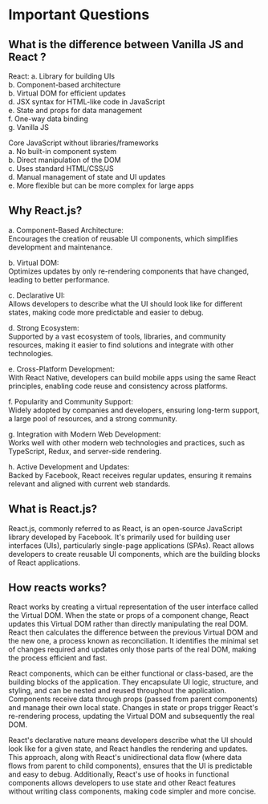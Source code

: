 # Important Questions

## What is the difference between Vanilla JS and React ?

React:
a. Library for building UIs  
b. Component-based architecture  
b. Virtual DOM for efficient updates  
d. JSX syntax for HTML-like code in JavaScript  
e. State and props for data management  
f. One-way data binding  
g. Vanilla JS

Core JavaScript without libraries/frameworks  
a. No built-in component system  
b. Direct manipulation of the DOM  
c. Uses standard HTML/CSS/JS  
d. Manual management of state and UI updates  
e. More flexible but can be more complex for large apps

## Why React.js?

a. Component-Based Architecture:  
Encourages the creation of reusable UI components, which simplifies development and maintenance.

b. Virtual DOM:  
Optimizes updates by only re-rendering components that have changed, leading to better performance.

c. Declarative UI:  
Allows developers to describe what the UI should look like for different states, making code more predictable and easier to debug.

d. Strong Ecosystem:  
Supported by a vast ecosystem of tools, libraries, and community resources, making it easier to find solutions and integrate with other technologies.

e. Cross-Platform Development:  
With React Native, developers can build mobile apps using the same React principles, enabling code reuse and consistency across platforms.

f. Popularity and Community Support:  
Widely adopted by companies and developers, ensuring long-term support, a large pool of resources, and a strong community.

g. Integration with Modern Web Development:  
Works well with other modern web technologies and practices, such as TypeScript, Redux, and server-side rendering.

h. Active Development and Updates:  
Backed by Facebook, React receives regular updates, ensuring it remains relevant and aligned with current web standards.

## What is React.js?

React.js, commonly referred to as React, is an open-source JavaScript library developed by Facebook. It's primarily used for building user interfaces (UIs), particularly single-page applications (SPAs). React allows developers to create reusable UI components, which are the building blocks of React applications.

## How reacts works?

React works by creating a virtual representation of the user interface called the Virtual DOM. When the state or props of a component change, React updates this Virtual DOM rather than directly manipulating the real DOM. React then calculates the difference between the previous Virtual DOM and the new one, a process known as reconciliation. It identifies the minimal set of changes required and updates only those parts of the real DOM, making the process efficient and fast.

React components, which can be either functional or class-based, are the building blocks of the application. They encapsulate UI logic, structure, and styling, and can be nested and reused throughout the application. Components receive data through props (passed from parent components) and manage their own local state. Changes in state or props trigger React's re-rendering process, updating the Virtual DOM and subsequently the real DOM.

React's declarative nature means developers describe what the UI should look like for a given state, and React handles the rendering and updates. This approach, along with React's unidirectional data flow (where data flows from parent to child components), ensures that the UI is predictable and easy to debug. Additionally, React's use of hooks in functional components allows developers to use state and other React features without writing class components, making code simpler and more concise.
